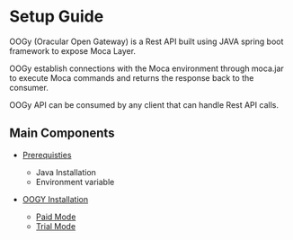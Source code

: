 # Setup Guide

OOGy (Oracular Open Gateway) is a Rest API built using JAVA spring boot framework to expose Moca Layer. 

OOGy establish connections with the Moca environment through moca.jar to execute Moca commands and returns the response back to the consumer. 

OOGy API can be consumed by any client that can handle Rest API calls.

## Main Components

- [Prerequisties](java.md)
    - Java Installation
    - Environment variable

- [OOGY Installation](downloadoogy.md)
    - [Paid Mode](installationpaidmode.md)
    - [Trial Mode](installationtrialmode.md)

